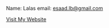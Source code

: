 Name: Lalas
email: esaad.lb@gmail.com

[Visit My Website](https://www.quollnet.com)
<!---
iqmia/iqmia is a ✨ special ✨ repository because its `README.md` (this file) appears on your GitHub profile.
You can click the Preview link to take a look at your changes.
--->
